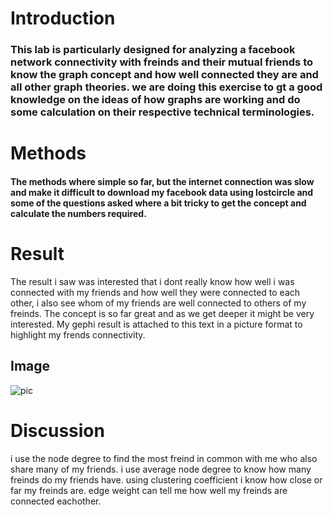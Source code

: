 # Introduction
### This lab is particularly designed for analyzing a facebook network connectivity with freinds and their mutual friends to know the graph concept and how well connected they are and all other graph theories. we are doing this exercise to gt a good knowledge on the ideas of how graphs are working and do some calculation on their respective technical terminologies.
# Methods
#### The methods where simple so far, but the internet connection was slow and make it difficult to download my facebook data using lostcircle and some of the questions asked where a bit tricky to get the concept and calculate the numbers required.
# Result
The result i saw was interested that i dont really know how well i was connected with my friends and how well they were connected to each other, i also see whom of my friends are well connected to others of my freinds. The concept is so far great and as we get deeper it might be very interested. My gephi result is attached to this text in a picture format to highlight my frends connectivity.
## Image

![pic](leulFB.svg)

# Discussion
 i use the node degree to find the most freind in common with me who also share many of my friends. i use average node degree to know how many freinds do my friends have. using clustering coefficient i know how close or far my freinds are. edge weight can tell me how well my freinds are connected eachother.
